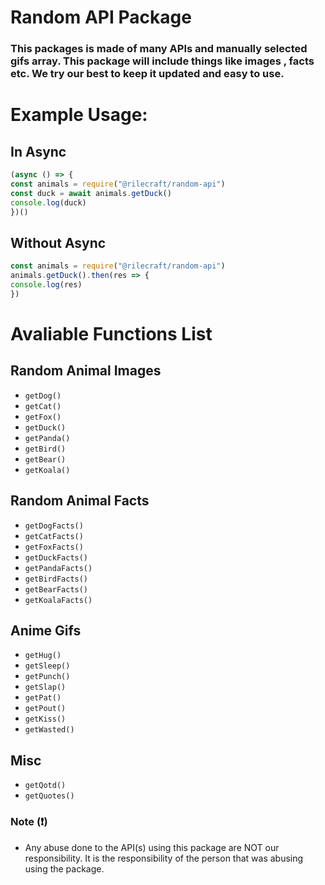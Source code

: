 # Random API Package
### This packages is made of many APIs and manually selected gifs array. This package will include things like images , facts etc. We try our best to keep it updated and easy to use.

# Example Usage:
## In Async
```js
(async () => {
const animals = require("@rilecraft/random-api")
const duck = await animals.getDuck()
console.log(duck)
})()
```

## Without Async
```js
const animals = require("@rilecraft/random-api")
animals.getDuck().then(res => {
console.log(res)
})
```

# Avaliable Functions List
## Random Animal Images
* `getDog()`
* `getCat()`
* `getFox()`
* `getDuck()`
* `getPanda()`
* `getBird()`
* `getBear()`
* `getKoala()`
## Random Animal Facts
* `getDogFacts()`
* `getCatFacts()`
* `getFoxFacts()`
* `getDuckFacts()`
* `getPandaFacts()`
* `getBirdFacts()`
* `getBearFacts()`
* `getKoalaFacts()`
## Anime Gifs 
* `getHug()`
* `getSleep()`
* `getPunch()`
* `getSlap()`
* `getPat()`
* `getPout()`
* `getKiss()`
* `getWasted()`
## Misc 
* `getQotd()`
* `getQuotes()`

### Note (❗)
* Any abuse done to the API(s) using this package are NOT our responsibility. It is the responsibility of the person that was abusing using the package.